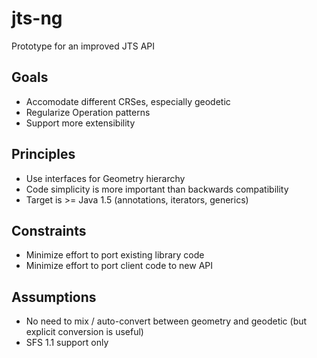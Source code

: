 # jts-ng
Prototype for an improved JTS API

## Goals

* Accomodate different CRSes, especially geodetic
* Regularize Operation patterns
* Support more extensibility

## Principles

* Use interfaces for Geometry hierarchy
* Code simplicity is more important than backwards compatibility
* Target is >= Java 1.5 (annotations, iterators, generics)

## Constraints

* Minimize effort to port existing library code
* Minimize effort to port client code to new API

## Assumptions

* No need to mix / auto-convert between geometry and geodetic (but explicit conversion is useful)
* SFS 1.1 support only

